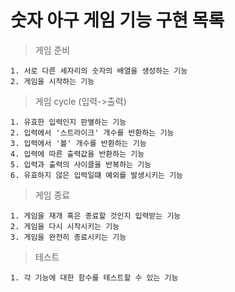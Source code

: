 # 숫자 아구 게임 기능 구현 목록

> 게임 준비

    1. 서로 다른 세자리의 숫자의 배열을 생성하는 기능
    2. 게임을 시작하는 기능

> 게임 cycle (입력->출력)

    1. 유효한 입력인지 판별하는 기능
    2. 입력에서 '스트라이크' 개수를 반환하는 기능
    3. 입력에서 '볼' 개수를 반환하는 기능
    4. 입력에 따른 출력값을 반환하는 기능
    5. 입력과 출력의 사이클을 반복하는 기능
    6. 유효하지 않은 입력일떄 예외를 발생시키는 기능

> 게임 종료

    1. 게임을 재개 혹은 종료할 것인지 입력받는 기능
    2. 게임을 다시 시작시키는 기능
    3. 게임을 완전히 종료시키는 기능

> 테스트

    1. 각 기능에 대한 함수를 테스트할 수 있는 기능
